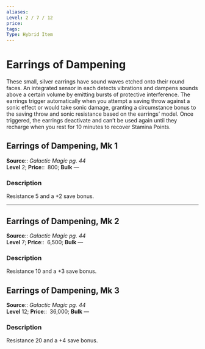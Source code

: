 ```yaml
---
aliases: 
Level: 2 / 7 / 12
price:  
tags: 
Type: Hybrid Item
---
```


# Earrings of Dampening

These small, silver earrings have sound waves etched onto their round faces. An integrated sensor in each detects vibrations and dampens sounds above a certain volume by emitting bursts of protective interference. The earrings trigger automatically when you attempt a saving throw against a sonic effect or would take sonic damage, granting a circumstance bonus to the saving throw and sonic resistance based on the earrings’ model. Once triggered, the earrings deactivate and can’t be used again until they recharge when you rest for 10 minutes to recover Stamina Points.  

## Earrings of Dampening, Mk 1

**Source**:: _Galactic Magic pg. 44_  
**Level** 2;
**Price**::  800; **Bulk** —

### Description

Resistance 5 and a +2 save bonus.

---

## Earrings of Dampening, Mk 2

**Source**:: _Galactic Magic pg. 44_  
**Level** 7;
**Price**::  6,500; **Bulk** —

### Description

Resistance 10 and a +3 save bonus.

## Earrings of Dampening, Mk 3

**Source**:: _Galactic Magic pg. 44_  
**Level** 12;
**Price**::  36,000; **Bulk** —

### Description

Resistance 20 and a +4 save bonus.
